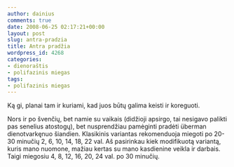 ```yaml
---
author: dainius
comments: true
date: 2008-06-25 02:17:21+00:00
layout: post
slug: antra-pradzia
title: Antra pradžia
wordpress_id: 4268
categories:
- dienoraštis
- polifazinis miegas
tags:
- polifazinis miegas
---
```


Ką gi, planai tam ir kuriami, kad juos būtų galima keisti ir koreguoti.

Nors ir po švenčių, bet namie su vaikais (didžioji apsirgo, tai nesigavo palikti pas senelius atostogų), bet nusprendžiau pamėginti pradėti überman dienotvarkęnuo šiandien. Klasikinis variantas rekomenduoja miegoti po 20-30 minučių 2, 6, 10, 14, 18, 22 val. Aš pasirinkau kiek modifikuotą variantą, kuris mano nuomone, mažiau kertas su mano kasdienine veikla ir darbais. Taigi miegosiu 4, 8, 12, 16, 20, 24 val. po 30 minučių.
